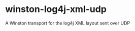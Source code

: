 winston-log4j-xml-udp
=====================

A Winston transport for the log4j XML layout sent over UDP
